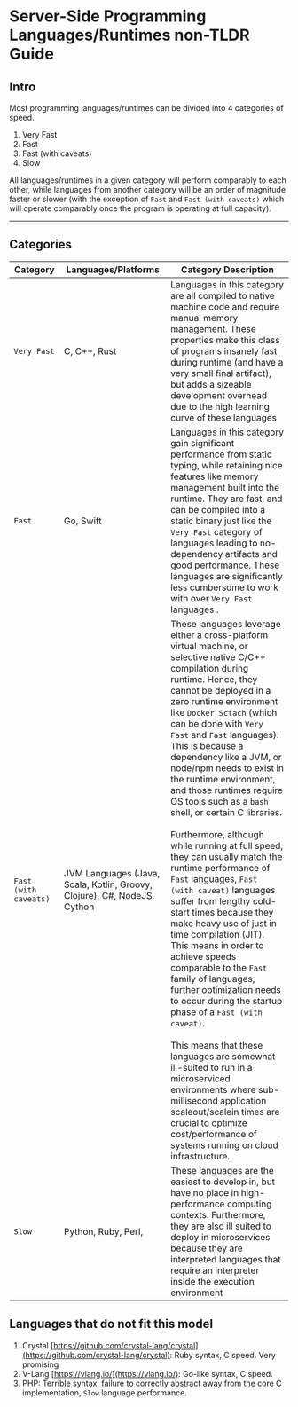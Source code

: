 # Server-Side Programming Languages/Runtimes non-TLDR Guide

## Intro

Most programming languages/runtimes can be divided into 4 categories of speed.

1. Very Fast
2. Fast
3. Fast (with caveats)
4. Slow

All languages/runtimes in a given category will perform comparably to each other, while languages from another category will be an order of 
magnitude faster or slower (with the exception of `Fast` and `Fast (with caveats)` which will operate comparably once the program is operating at full capacity).

---

## Categories

| Category | Languages/Platforms | Category Description |
| -- | -- | -- |
| `Very Fast` | C, C++, Rust | Languages in this category are all compiled to native machine code and require manual memory management. These properties make this class of programs insanely fast during runtime (and have a very small final artifact), but adds a sizeable development overhead due to the high learning curve of these languages |
| `Fast` | Go, Swift | Languages in this category gain significant performance from static typing, while retaining nice features like memory management built into the runtime. They are fast, and can be compiled into a static binary just like the `Very Fast` category of languages leading to no-dependency artifacts and good performance. These languages are significantly less cumbersome to work with over `Very Fast` languages . |
| `Fast (with caveats)` | JVM Languages (Java, Scala, Kotlin, Groovy, Clojure), C#, NodeJS, Cython | These languages leverage either a cross-platform virtual machine, or selective native C/C++ compilation during runtime. Hence, they cannot be deployed in a zero runtime environment like `Docker Sctach` (which can be done with `Very Fast` and `Fast` languages). This is because a dependency like a JVM, or node/npm needs to exist in the runtime environment, and those runtimes require OS tools such as a `bash` shell, or certain C libraries.<br /><br /> Furthermore, although while running at full speed, they can usually match the runtime performance of `Fast` languages, `Fast (with caveat)` languages suffer from lengthy cold-start times because they make heavy use of just in time compilation (JIT). This means in order to achieve speeds comparable to the `Fast` family of languages, further optimization needs to occur during the startup phase of a `Fast (with caveat)`.<br /><br /> This means that these languages are somewhat ill-suited to run in a microserviced environments where sub-millisecond application scaleout/scalein times are crucial to optimize cost/performance of systems running on cloud infrastructure. |
| `Slow` | Python, Ruby, Perl,  | These languages are the easiest to develop in, but have no place in high-performance computing contexts. Furthermore, they are also ill suited to deploy in microservices because they are interpreted languages that require an interpreter inside the execution environment |

## Languages that do not fit this model
1. Crystal [https://github.com/crystal-lang/crystal](https://github.com/crystal-lang/crystal): Ruby syntax, C speed. Very promising
2. V-Lang [https://vlang.io/](https://vlang.io/): Go-like syntax, C speed.
3. PHP: Terrible syntax, failure to correctly abstract away from the core C implementation, `Slow` language performance.
